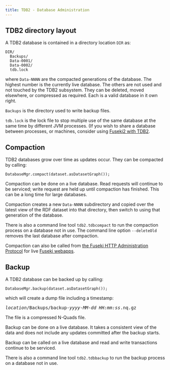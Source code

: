 ```yaml
---
title: TDB2 - Database Administration
---
```


## TDB2 directory layout

A TDB2 database is contained in a directory location `DIR` as:

    DIR/
      Backups/
      Data-0001/
      Data-0002/
      tdb.lock

where `Data-NNNN` are the compacted generations of the database. The
highest number is the currently live database.  The others are not used
and not touched by the TDB2 subsystem. They can be deleted, moved
elsewhere, or compressed as required. Each is a valid database in it own
right.

`Backups` is the directory used to write backup files.

`tdb.lock` is the lock file to stop multiple use of the same database at
the same time by different JVM processes. (If you wish to share a database
between processes, or machines, consider using [Fuseki2 with TDB2](tdb2_fuseki.html).

## Compaction

TDB2 databases grow over time as updates occur. They can be compacted by calling:

    DatabaseMgr.compact(dataset.asDatasetGraph());

Compaction can be done on a live database. Read requests will continue to be
serviced; write request are held up until compaction has finished. This
can be a long time for large databases.

Compaction creates a new `Data-NNNN` subdirectory and copied over the
latest view of the RDF dataset into that directory, then switch to using
that generation of the database. 

There is also a command line tool `tdb2.tdbcompact` to run the
compaction process on a database not in use. The command line
option  `--deleteOld` removes the last database after compaction.

Compaction can also be called from [the Fuseki HTTP Administration Protocol](/documentation/fuseki2/fuseki-server-protocol.html#compact)
for live [Fuseki webapps](/documentation/fuseki2/fuseki-webapp.html).

## Backup

A TDB2 database can be backed up by calling:

    DatabaseMgr.backup(dataset.asDatasetGraph());

which will create a dump file including a timestamp:

<pre>
<i>location</i>/Backups/backup-<i>yyyy-MM-dd_HH:mm:ss</i>.nq.gz
</pre>

The file is a compressed N-Quads file.

Backup can be done on a live database. It takes a consistent view of the
data and does not include any updates committed after the backup starts.

Backup can be called on a live database and read and write transactions
continue to be serviced.

There is also a command line tool `tdb2.tdbbackup` to run the
backup process on a database not in use.
